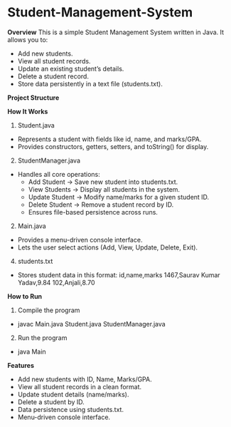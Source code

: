 # Student-Management-System

**Overview**
This is a simple Student Management System written in Java. It allows you to:
+ Add new students.
+ View all student records.
+ Update an existing student’s details.
+ Delete a student record.
+ Store data persistently in a text file (students.txt).

**Project Structure**



**How It Works**
1. Student.java
+ Represents a student with fields like id, name, and marks/GPA.
+ Provides constructors, getters, setters, and toString() for display.

2. StudentManager.java
+ Handles all core operations:
  + Add Student → Save new student into students.txt.
  + View Students → Display all students in the system.
  + Update Student → Modify name/marks for a given student ID.
  + Delete Student → Remove a student record by ID.
  + Ensures file-based persistence across runs.

2. Main.java
+ Provides a menu-driven console interface.
+ Lets the user select actions (Add, View, Update, Delete, Exit).

4. students.txt
+ Stores student data in this format:
    id,name,marks
    1467,Saurav Kumar Yadav,9.84
    102,Anjali,8.70

**How to Run**
1. Compile the program
  + javac Main.java Student.java StudentManager.java
2. Run the program
  + java Main

**Features**
+ Add new students with ID, Name, Marks/GPA.
+ View all student records in a clean format.
+ Update student details (name/marks).
+ Delete a student by ID.
+ Data persistence using students.txt.
+ Menu-driven console interface.
